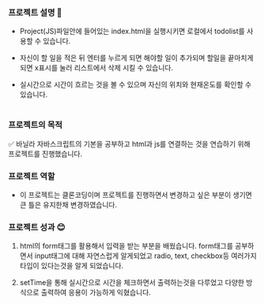 ### 프로젝트 설명 :mega:
 
- Project(JS)파일안에 들어있는 index.html을 실행시키면 로컬에서 todolist를 사용할 수 있습니다. 

- 자신이 할 일을 적은 뒤 엔터를 누르게 되면 해야할 일이 추가되며 할일을 끝마치게되면 x표시를 눌러 리스트에서 삭제 시킬 수 있습니다. 

- 실시간으로 시간이 흐르는 것을 볼 수 있으며 자신의 위치와 현재온도를 확인할 수 있습니다. 

#

### 프로젝트의 목적

:white_check_mark: 바닐라 자바스크립트의 기본을 공부하고 html과 js를 연결하는 것을 연습하기 위해 프로젝트를 진행했습니다.

### 프로젝트 역할 


- 이 프로젝트는 클론코딩이며 프로젝트를 진행하면서 변경하고 싶은 부분이 생기면 큰 틀은 유지한채 변경하였습니다. 


### 프로젝트 성과 :blush:

1. html의 form태그를 활용해서 입력을 받는 부분을 배웠습니다. form태그를 공부하면서 input태그에 대해 자연스럽게 알게되었고
radio, text, checkbox등 여러가지 타입이 있다는것을 알게 되었습니다.


2. setTime을 통해 실시간으로 시간을 체크하면서 출력하는것을 다루었고 다양한 방식으로 출력하여 응용이 가능하게 익혔습니다. 
